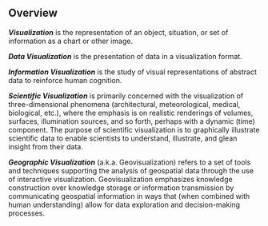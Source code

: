 ##  Overview

_**Visualization**_ is the representation of an object, situation, or set of information as a chart or other image.

_**Data Visualization**_ is the presentation of data in a visualization format.

_**Information Visualization**_ is the study of visual representations of abstract data to reinforce human cognition.

_**Scientific Visualization**_ is primarily concerned with the visualization of three-dimensional phenomena (architectural, meteorological, medical, biological, etc.), where the emphasis is on realistic renderings of volumes, surfaces, illumination sources, and so forth, perhaps with a dynamic (time) component. The purpose of scientific visualization is to graphically illustrate scientific data to enable scientists to understand, illustrate, and glean insight from their data.

_**Geographic Visualization**_ (a.k.a. Geovisualization) refers to a set of tools and techniques supporting the analysis of geospatial data through the use of interactive visualization. Geovisualization emphasizes knowledge construction over knowledge storage or information transmission by communicating geospatial information in ways that (when combined with human understanding) allow for data exploration and decision-making processes.
